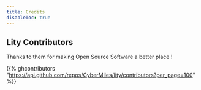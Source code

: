 ```yaml
---
title: Credits
disableToc: true
---
```


## Lity Contributors

Thanks to them <i class="fa fa-heart"></i> for making Open Source Software a better place !

{{% ghcontributors "https://api.github.com/repos/CyberMiles/lity/contributors?per_page=100" %}}
